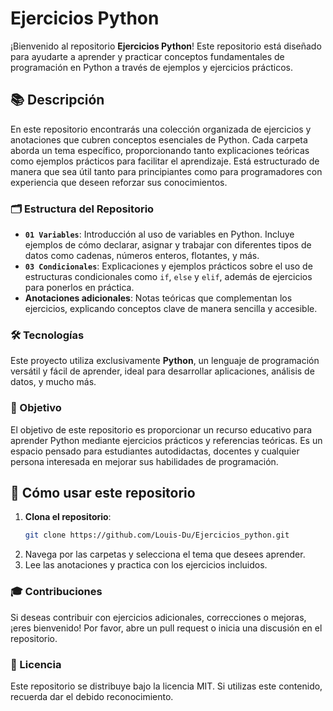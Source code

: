 # Ejercicios Python

¡Bienvenido al repositorio **Ejercicios Python**! Este repositorio está diseñado para ayudarte a aprender y practicar conceptos fundamentales de programación en Python a través de ejemplos y ejercicios prácticos.

## 📚 Descripción

En este repositorio encontrarás una colección organizada de ejercicios y anotaciones que cubren conceptos esenciales de Python. Cada carpeta aborda un tema específico, proporcionando tanto explicaciones teóricas como ejemplos prácticos para facilitar el aprendizaje. Está estructurado de manera que sea útil tanto para principiantes como para programadores con experiencia que deseen reforzar sus conocimientos.

### 🗂️ Estructura del Repositorio

- **`01 Variables`**: Introducción al uso de variables en Python. Incluye ejemplos de cómo declarar, asignar y trabajar con diferentes tipos de datos como cadenas, números enteros, flotantes, y más.
- **`03 Condicionales`**: Explicaciones y ejemplos prácticos sobre el uso de estructuras condicionales como `if`, `else` y `elif`, además de ejercicios para ponerlos en práctica.
- **Anotaciones adicionales**: Notas teóricas que complementan los ejercicios, explicando conceptos clave de manera sencilla y accesible.

### 🛠️ Tecnologías

Este proyecto utiliza exclusivamente **Python**, un lenguaje de programación versátil y fácil de aprender, ideal para desarrollar aplicaciones, análisis de datos, y mucho más.

### 🎯 Objetivo

El objetivo de este repositorio es proporcionar un recurso educativo para aprender Python mediante ejercicios prácticos y referencias teóricas. Es un espacio pensado para estudiantes autodidactas, docentes y cualquier persona interesada en mejorar sus habilidades de programación.

## 🚀 Cómo usar este repositorio

1. **Clona el repositorio**:
   ```bash
   git clone https://github.com/Louis-Du/Ejercicios_python.git
2. Navega por las carpetas y selecciona el tema que desees aprender.
3. Lee las anotaciones y practica con los ejercicios incluidos.

### 🎓 Contribuciones

Si deseas contribuir con ejercicios adicionales, correcciones o mejoras, ¡eres bienvenido! Por favor, abre un pull request o inicia una discusión en el repositorio.

### 📄 Licencia

Este repositorio se distribuye bajo la licencia MIT. Si utilizas este contenido, recuerda dar el debido reconocimiento.